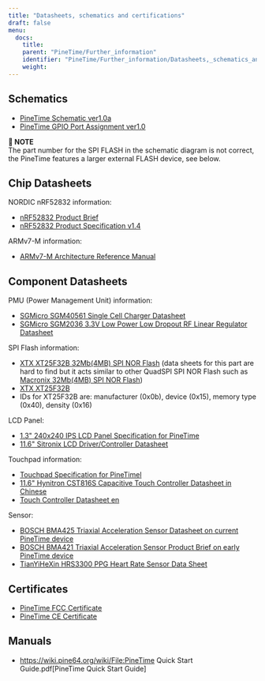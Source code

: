 ```yaml
---
title: "Datasheets, schematics and certifications"
draft: false
menu:
  docs:
    title:
    parent: "PineTime/Further_information"
    identifier: "PineTime/Further_information/Datasheets,_schematics_and_certifications"
    weight: 
---
```


## Schematics

* [PineTime Schematic ver1.0a](https://files.pine64.org/doc/PineTime/PineTime%20Schematic-V1.0a-20191103.pdf)
* [PineTime GPIO Port Assignment ver1.0](https://files.pine64.org/doc/PineTime/PineTime%20Port%20Assignment%20rev1.0.pdf)

**📌 NOTE**\
The part number for the SPI FLASH in the schematic diagram is not correct, the PineTime features a larger external FLASH device, see below.

## Chip Datasheets

NORDIC nRF52832 information:

* [nRF52832 Product Brief](https://files.pine64.org/doc/datasheet/pinetime/nRF52832%20product%20brief.pdf)
* [nRF52832 Product Specification v1.4](https://infocenter.nordicsemi.com/pdf/nRF52832_PS_v1.4.pdf)

ARMv7-M information:

* [ARMv7-M Architecture Reference Manual](https://developer.arm.com/documentation/ddi0403/ee/?lang=en)

## Component Datasheets

PMU (Power Management Unit) information:

* [SGMicro SGM40561 Single Cell Charger Datasheet](https://files.pine64.org/doc/datasheet/pinetime/SGM40561.pdf)
* [SGMicro SGM2036 3.3V Low Power Low Dropout RF Linear Regulator Datasheet](https://files.pine64.org/doc/datasheet/pinetime/SGMICRO-SGM2036.pdf)

SPI Flash information:

* [XTX XT25F32B 32Mb(4MB) SPI NOR Flash](https://www.elnec.com/en/device/XTX/XT25F32B+%28QuadSPI%29+%5BSOP8-200%5D/) (data sheets for this part are hard to find but it acts similar to other QuadSPI SPI NOR Flash such as [Macronix 32Mb(4MB) SPI NOR Flash](https://www.macronix.com/Lists/Datasheet/Attachments/7426/MX25L3233F,%203V,%2032Mb,%20v1.6.pdf))
* [XTX XT25F32B](https://datasheet.lcsc.com/szlcsc/2005251035_XTX-XT25F32BSOIGU-S_C558851.pdf)
* IDs for XT25F32B are: manufacturer (0x0b), device (0x15), memory type (0x40), density (0x16)

LCD Panel:

* [1.3" 240x240 IPS LCD Panel Specification for PineTime](https://files.pine64.org/doc/datasheet/pinetime/PineTime%20LCD%20Panel.jpg)
* [11.6" Sitronix LCD Driver/Controller Datasheet](https://wiki.pine64.org/images/5/54/ST7789V_v1.6.pdf)

Touchpad information:

* [Touchpad Specification for PineTimel](https://files.pine64.org/doc/datasheet/pinetime/PineTime%20Touch%20Panel.jpg)
* [11.6" Hynitron CST816S Capacitive Touch Controller Datasheet in Chinese](https://files.pine64.org/doc/datasheet/pinetime/CST816S数据手册V1.1.pdf)
* [Touch Controller Datasheet en](https://wiki.pine64.org/images/2/2f/CST816S.zip)

Sensor:

* [BOSCH BMA425 Triaxial Acceleration Sensor Datasheet on current PineTime device](https://datasheet.lcsc.com/lcsc/1912111437_Bosch-Sensortec-BMA425_C437656.pdf)
* [BOSCH BMA421 Triaxial Acceleration Sensor Product Brief on early PineTime device](https://files.pine64.org/doc/datasheet/pinetime/BST-BMA421-FL000.pdf)
* [TianYiHeXin HRS3300 PPG Heart Rate Sensor Data Sheet](https://files.pine64.org/doc/datasheet/pinetime/HRS3300%20Heart%20Rate%20Sensor.pdf)

## Certificates

* [PineTime FCC Certificate](https://files.pine64.org/doc/cert/FCC_Grant_PineTime_2AWAG-PINETIME_DTS.pdf)
* [PineTime CE Certificate](https://files.pine64.org/doc/cert/CTL2203033031-W%20RED%20Certificate.pdf)

## Manuals

* https://wiki.pine64.org/wiki/File:PineTime Quick Start Guide.pdf[PineTime Quick Start Guide]
